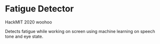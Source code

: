 # Fatigue Detector
HackMIT 2020 woohoo

Detects fatigue while working on screen using machine learning on speech tone and eye state.
